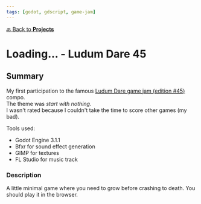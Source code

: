 ```yaml
---
tags: [godot, gdscript, game-jam]
---
```

[:back: Back to **Projects**](../)
# Loading... - Ludum Dare 45

<ProjectCard
    language="Godot/GDScript"
    date="2018"
    status="finished"
    url="https://github.com/Srynetix/gwj2-recursive-quest"
    :screenshots="[$withBase('/images/loading.gif')]"
/>

## Summary

My first participation to the famous [Ludum Dare game jam (edition #45)](https://ldjam.com/events/ludum-dare/45/) compo.  
The theme was *start with nothing*.  
I wasn't rated because I couldn't take the time to score other games (my bad).

Tools used:
- Godot Engine 3.1.1
- Bfxr for sound effect generation
- GIMP for textures
- FL Studio for music track

### Description

A little minimal game where you need to grow before crashing to death. You should play it in the browser.
